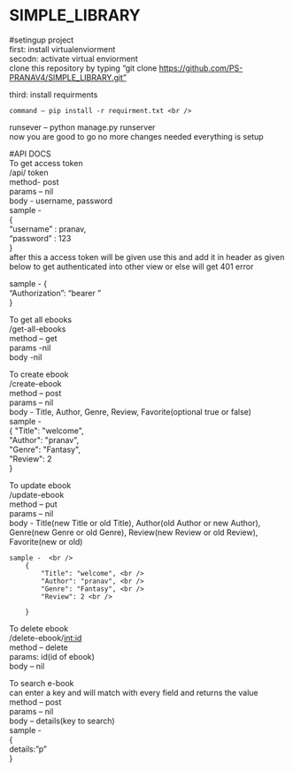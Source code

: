 # SIMPLE_LIBRARY

#setingup project <br />
first: install virtualenviorment <br />
secodn: activate virtual enviorment <br />
clone this repository by typing “git clone https://github.com/PS-PRANAV4/SIMPLE_LIBRARY.git” <br />

third: install requirments <br />

	command – pip install -r requirment.txt <br />

runsever – python manage.py runserver <br />
now you are good to go no more changes needed everything is setup <br />


#API DOCS <br />
To get access token <br />
	/api/ token <br />
	method- post <br />
	params – nil <br />
	body -  username, password <br />
 	sample - <br />
		{ <br />
			“username” : pranav, <br /> 
			“password” : 123 <br />
		} <br />
after this a access token will be given use this and add it in header as given below to get authenticated into other view or else will get 401 error <br />

sample - { <br />
		“Authorization”: “bearer <token>” <br />
	} <br />


To get all ebooks <br />
	/get-all-ebooks <br /> 
	method – get <br />
	params -nil <br />
	body -nil <br />



To create ebook <br />
	/create-ebook <br />
	method – post <br />
	params – nil <br />
	body -  Title,  Author, Genre, Review, Favorite(optional true or false) <br />
	sample - <br />
			{ 
				"Title": "welcome", <br />
				"Author": "pranav", <br />
				"Genre": "Fantasy", <br />
				"Review": 2 <br />
			} 



To update ebook <br />
	/update-ebook <br />
	method – put <br />
	params – nil <br />
	body - 	Title(new Title or old Title),  Author(old Author or new Author), Genre(new Genre or old Genre), Review(new Review or old Review), Favorite(new or old) <br />
	
	sample -  <br />
		{
			"Title": "welcome", <br />
			"Author": "pranav", <br />
			"Genre": "Fantasy", <br />
			"Review": 2 <br />
		
		}



To delete ebook <br />
	/delete-ebook/<int:id> <br />
	method – delete <br />
	params: id(id of ebook) <br />
	body – nil <br /> 
	
To search e-book <br />
	can enter a key and will match with every field and returns the value <br />
	method – post <br />
	params – nil <br />
	body – details(key to search) <br />
	sample - <br />
		{ <br />
			details:”p” <br />
		} <br />

	
	
 



